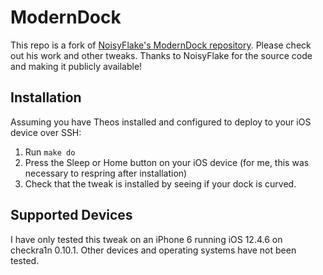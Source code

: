 # ModernDock

This repo is a fork of [NoisyFlake's ModernDock repository](https://github.com/NoisyFlake/ModernDock). Please check out his work and other tweaks. Thanks to NoisyFlake for the source code and making it publicly available!

## Installation

Assuming you have Theos installed and configured to deploy to your iOS device over SSH:  

1. Run `make do`
2. Press the Sleep or Home button on your iOS device (for me, this was necessary to respring after installation)  
3. Check that the tweak is installed by seeing if your dock is curved.

## Supported Devices

I have only tested this tweak on an iPhone 6 running iOS 12.4.6 on checkra1n 0.10.1. Other devices and operating systems have not been tested. 